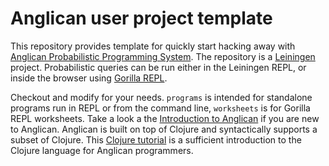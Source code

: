 # Anglican user project template

This repository provides template for quickly start hacking away with
[Anglican Probabilistic Programming System](https://bitbucket.org/dtolpin/anglican).
The repository is a [Leiningen](http://leiningen.org/) project. Probabilistic
queries can be run either in the Leiningen REPL, or inside the browser using [Gorilla
REPL](http://gorilla-repl.org/).

Checkout and modify for your needs. `programs` is intended for
standalone programs run in REPL or from the command line,
`worksheets` is for Gorilla REPL worksheets. Take a look a the [Introduction to Anglican](https://bitbucket.org/dtolpin/anglican/src/HEAD/doc/intro.md) if you are new to Anglican.
Anglican is built on top of Clojure and syntactically supports a subset of Clojure. This [Clojure tutorial](http://clojure-doc.org/articles/tutorials/introduction.html) is a sufficient introduction to the Clojure language for Anglican programmers. 